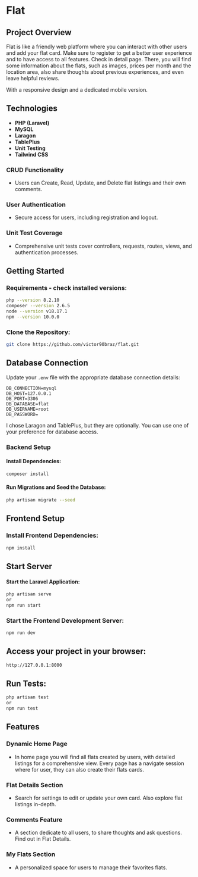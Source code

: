# Flat

## Project Overview

Flat is like a friendly web platform where you can interact with other users and add your flat card.
Make sure to register to get a better user experience and to have access to all features.
Check in detail page. There, you will find some information about the flats, such as images, prices per month and the location area, also share thoughts about previous experiences, and even leave helpful reviews.

With a responsive design and a dedicated mobile version.

## Technologies

-   **PHP (Laravel)**
-   **MySQL**
-   **Laragon**
-   **TablePlus**
-   **Unit Testing**
-   **Tailwind CSS**

### CRUD Functionality

-   Users can Create, Read, Update, and Delete flat listings and their own comments.

### User Authentication

-   Secure access for users, including registration and logout.

### Unit Test Coverage

-   Comprehensive unit tests cover controllers, requests, routes, views, and authentication processes.

## Getting Started

### Requirements - check installed versions:

```bash
php --version 8.2.10
composer --version 2.6.5
node --version v18.17.1
npm --version 10.0.0
```

### Clone the Repository:

```bash
git clone https://github.com/victor90braz/flat.git
```

## Database Connection

Update your `.env` file with the appropriate database connection details:

```env
DB_CONNECTION=mysql
DB_HOST=127.0.0.1
DB_PORT=3306
DB_DATABASE=flat
DB_USERNAME=root
DB_PASSWORD=
```

I chose Laragon and TablePlus, but they are optionally. You can use one of your preference for database access.

### Backend Setup

#### Install Dependencies:

```bash
composer install
```

#### Run Migrations and Seed the Database:

```bash
php artisan migrate --seed
```

## Frontend Setup

### Install Frontend Dependencies:

```bash
npm install
```

## Start Server

#### Start the Laravel Application:

```bash
php artisan serve
or
npm run start
```

### Start the Frontend Development Server:

```bash
npm run dev
```

## Access your project in your browser:

```bash
http://127.0.0.1:8000
```

## Run Tests:

```bash
php artisan test
or
npm run test
```

## Features

### Dynamic Home Page

-   In home page you will find all flats created by users, with detailed listings for a comprehensive view.
    Every page has a navigate session where for user, they can also create their flats cards.

### Flat Details Section

-   Search for settings to edit or update your own card. Also explore flat listings in-depth.

### Comments Feature

-   A section dedicate to all users, to share thoughts and ask questions. Find out in Flat Details.

### My Flats Section

-   A personalized space for users to manage their favorites flats.
